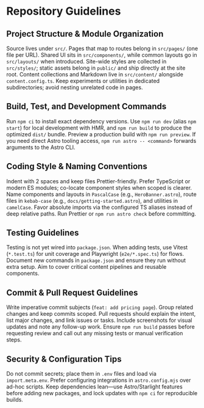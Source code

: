 # Repository Guidelines

## Project Structure & Module Organization
Source lives under `src/`. Pages that map to routes belong in `src/pages/` (one file per URL). Shared UI sits in `src/components/`, while common layouts go in `src/layouts/` when introduced. Site-wide styles are collected in `src/styles/`; static assets belong in `public/` and ship directly at the site root. Content collections and Markdown live in `src/content/` alongside `content.config.ts`. Keep experiments or utilities in dedicated subdirectories; avoid nesting unrelated code in pages.

## Build, Test, and Development Commands
Run `npm ci` to install exact dependency versions. Use `npm run dev` (alias `npm start`) for local development with HMR, and `npm run build` to produce the optimized `dist/` bundle. Preview a production build with `npm run preview`. If you need direct Astro tooling access, `npm run astro -- <command>` forwards arguments to the Astro CLI.

## Coding Style & Naming Conventions
Indent with 2 spaces and keep files Prettier-friendly. Prefer TypeScript or modern ES modules; co-locate component styles when scoped is clearer. Name components and layouts in `PascalCase` (e.g., `HeroBanner.astro`), route files in `kebab-case` (e.g., `docs/getting-started.astro`), and utilities in `camelCase`. Favor absolute imports via the configured TS aliases instead of deep relative paths. Run Prettier or `npm run astro check` before committing.

## Testing Guidelines
Testing is not yet wired into `package.json`. When adding tests, use Vitest (`*.test.ts`) for unit coverage and Playwright (`e2e/*.spec.ts`) for flows. Document new commands in `package.json` and ensure they run without extra setup. Aim to cover critical content pipelines and reusable components.

## Commit & Pull Request Guidelines
Write imperative commit subjects (`feat: add pricing page`). Group related changes and keep commits scoped. Pull requests should explain the intent, list major changes, and link issues or tasks. Include screenshots for visual updates and note any follow-up work. Ensure `npm run build` passes before requesting review and call out any missing tests or manual verification steps.

## Security & Configuration Tips
Do not commit secrets; place them in `.env` files and load via `import.meta.env`. Prefer configuring integrations in `astro.config.mjs` over ad-hoc scripts. Keep dependencies lean—use Astro/Starlight features before adding new packages, and lock updates with `npm ci` for reproducible builds.
